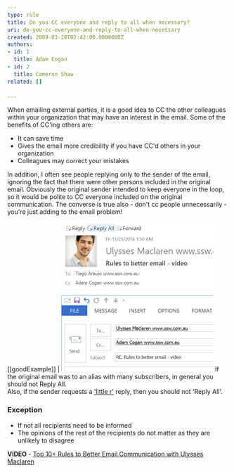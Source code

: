 ```yaml
---
type: rule
title: Do you CC everyone and reply to all when necessary?
uri: do-you-cc-everyone-and-reply-to-all-when-necessary
created: 2009-03-26T02:42:00.0000000Z
authors:
- id: 1
  title: Adam Cogan
- id: 2
  title: Cameron Shaw
related: []

---
```


When emailing external parties, it is a good idea to CC the other colleagues within your organization that may have an interest in the email. Some of the benefits of CC'ing others are:

- It can save time
- Gives the email more credibility if you have CC'd others in your organization
- Colleagues may correct your mistakes


In addition, I often see people replying only to the sender of the email, ignoring the fact that there were other persons included in the original email. Obviously the original sender intended to keep everyone in the loop, so it would be polite to CC everyone included on the original communication. The converse is true also - don't cc people unnecessarily - you're just adding to the email problem!

[[goodExample]]
| ![Reply All so that everyone is kept in the loop](good-emails-reply-to-all.jpg)
If the original email was to an alias with many subscribers, in general you should not Reply All.     
Also, if the sender requests a     ['little r'](http://www.ssw.com.au/ssw/Redirect/Netlingo.htm) reply, then you should not 'Reply All'.

### Exception

- If not all recipients need to be informed
- The opinions of the rest of the recipients do not matter as they are unlikely to disagree


**VIDEO** - [Top 10+ Rules to Better Email Communication with Ulysses Maclaren](https://www.youtube.com/watch?v=LAqRokqq4jI)
